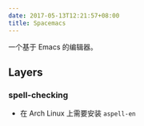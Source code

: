 ```yaml
---
date: 2017-05-13T12:21:57+08:00
title: Spacemacs
---
```


一个基于 Emacs 的编辑器。

## Layers

### spell-checking

- 在 Arch Linux 上需要安装 `aspell-en`
